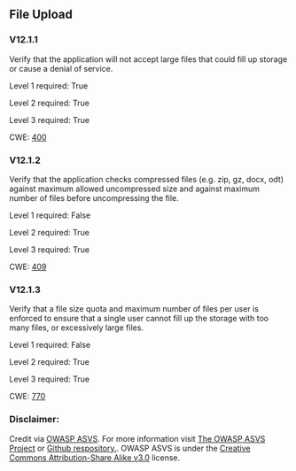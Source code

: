 ##  File Upload

### V12.1.1

Verify that the application will not accept large files that could fill up storage or cause a denial of service.

Level 1 required: True

Level 2 required: True

Level 3 required: True

CWE: [400](https://cwe.mitre.org/data/definitions/400)

### V12.1.2

Verify that the application checks compressed files (e.g. zip, gz, docx, odt) against maximum allowed uncompressed size and against maximum number of files before uncompressing the file.

Level 1 required: False

Level 2 required: True

Level 3 required: True

CWE: [409](https://cwe.mitre.org/data/definitions/409)

### V12.1.3

Verify that a file size quota and maximum number of files per user is enforced to ensure that a single user cannot fill up the storage with too many files, or excessively large files.

Level 1 required: False

Level 2 required: True

Level 3 required: True

CWE: [770](https://cwe.mitre.org/data/definitions/770)



### Disclaimer:

Credit via [OWASP ASVS](https://owasp.org/www-project-application-security-verification-standard/). For more information visit [The OWASP ASVS Project](https://owasp.org/www-project-application-security-verification-standard/) or [Github respository.](https://github.com/OWASP/ASVS). OWASP ASVS is under the [Creative Commons Attribution-Share Alike v3.0](https://creativecommons.org/licenses/by-sa/3.0/) license.
